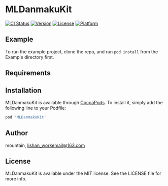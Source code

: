 # MLDanmakuKit

[![CI Status](https://img.shields.io/travis/mountain/MLDanmakuKit.svg?style=flat)](https://travis-ci.org/mountain/MLDanmakuKit)
[![Version](https://img.shields.io/cocoapods/v/MLDanmakuKit.svg?style=flat)](https://cocoapods.org/pods/MLDanmakuKit)
[![License](https://img.shields.io/cocoapods/l/MLDanmakuKit.svg?style=flat)](https://cocoapods.org/pods/MLDanmakuKit)
[![Platform](https://img.shields.io/cocoapods/p/MLDanmakuKit.svg?style=flat)](https://cocoapods.org/pods/MLDanmakuKit)

## Example

To run the example project, clone the repo, and run `pod install` from the Example directory first.

## Requirements

## Installation

MLDanmakuKit is available through [CocoaPods](https://cocoapods.org). To install
it, simply add the following line to your Podfile:

```ruby
pod 'MLDanmakuKit'
```

## Author

mountain, lishan_workemail@163.com

## License

MLDanmakuKit is available under the MIT license. See the LICENSE file for more info.
